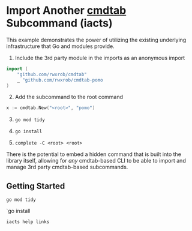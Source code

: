 # Import Another [cmdtab](https://github.com/rwxrob/cmdtab) Subcommand (iacts)

This example demonstrates the power of utilizing the existing underlying
infrastructure that Go and modules provide.

1. Include the 3rd party module in the imports as an anonymous import
```Go
import (
	"github.com/rwxrob/cmdtab"
	_ "github.com/rwxrob/cmdtab-pomo
)
```

2. Add the subcommand to the root command
```Go
x := cmdtab.New("<root>", "pomo")
```

3. `go mod tidy`

4. `go install`

5. `complete -C <root> <root>`

There is the potential to embed a hidden command that is built into
the library itself, allowing for *any* cmdtab-based CLI to be able
to import and manage 3rd party cmdtab-based subcommands.

## Getting Started

`go mod tidy`

`go install

`iacts help links`

